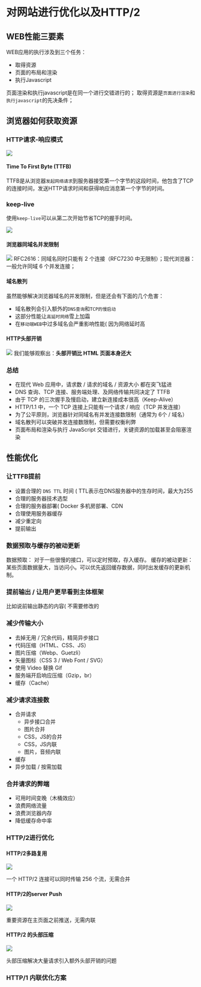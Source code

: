 # 对网站进行优化以及HTTP/2

## WEB性能三要素

WEB应用的执行涉及到三个任务：
- 取得资源
- 页面的布局和渲染
- 执行Javascript

页面渲染和执行javascript是在同一个进行交错进行的；
取得资源是`页面进行渲染`和`执行javascript`的先决条件；

## 浏览器如何获取资源

### HTTP请求-响应模式

![](https://p5.ssl.qhimg.com/t01780faa3632a12b62.png)

#### Time To First Byte (TTFB)

TTFB是从浏览器`发起网络请求`到服务器接受第一个字节的这段时间，他包含了TCP的连接时间，发送HTTP请求时间和获得响应消息第一个字节的时间。

### keep-live

使用`keep-live`可以从第二次开始节省TCP的握手时间。

![](https://p3.ssl.qhimg.com/t01cf5ea9ea7dab025c.png)

#### 浏览器同域名并发限制

![](https://p2.ssl.qhimg.com/t01b59ae2a473ff993d.png)
RFC2616：同域名同时只能有 2 个连接（RFC7230 中无限制）；
​​​​​​​现代浏览器：一般允许同域 6 个并发连接；

#### 域名散列

虽然能够解决浏览器域名的并发限制，但是还会有下面的几个危害：
- 域名散列会引入额外的`DNS查询`和`TCP的慢启动`
- 这部分性能让`高延时网络`雪上加霜
- 在`移动端WEB`中过多域名会严重影响性能( 因为网络延时高

#### HTTP头部开销

![](https://p1.ssl.qhimg.com/t010a1b1b9a061c36bd.png)
我们能够观察出：**头部开销比 HTML 页面本身还大**

### 总结

- 在现代 Web 应用中，请求数 / 请求的域名 / 资源大小 都在突飞猛进
- DNS 查询、TCP 连接、服务端处理、及网络传输共同决定了 TTFB
- 由于 TCP 的三次握手及慢启动，建立新连接成本很高（Keep-Alive）
- HTTP/1.1 中，一个 TCP 连接上只能有一个请求 / 响应（TCP 并发连接）
- 为了公平原则，浏览器针对同域名有并发连接数限制（通常为 6个 / 域名）
- 域名散列可以突破并发连接数限制，但需要权衡利弊
- 页面布局和渲染与执行 JavaScript 交错进行，关键资源的加载甚至会阻塞渲染

## 性能优化

### 让TTFB提前

- 设置合理的 `DNS TTL` 时间 ( TTL表示在DNS服务器中的生存时间，最大为255
- 合理的服务器技术选型 
- 合理的服务器部署( Docker 多机房部署、CDN
- 合理使用服务器缓存
- 减少重定向
- 提前输出

### 数据预取与缓存的被动更新

数据预取： 对于一些很慢的接口，可以定时预取，存入缓存。
缓存的被动更新：某些页面数据量大，当访问小。可以优先返回缓存数据，同时出发缓存的更新机制。

### 提前输出 / 让用户更早看到主体框架

比如说前输出静态的内容( 不需要修改的

### 减少传输大小

- 去掉无用 / 冗余代码，精简异步接口
- 代码压缩（HTML、CSS、JS）
- 图片压缩（Webp、Guetzli）
- 矢量图标（CSS 3 / Web Font / SVG）
- 使用 Video 替换 Gif
- 服务端开启响应压缩（Gzip，br）
- 缓存（Cache）

### 减少请求连接数
- 合并请求
	+ 异步接口合并
	+ 图片合并
	+ CSS，JS的合并
	+ CSS，JS内联
	+ 图片，音频内联
- 缓存
- 异步加载 / 按需加载

### 合并请求的弊端

- 可用时间变晚（木桶效应）
- 浪费网络流量
- 浪费浏览器内存
- 降低缓存命中率

### HTTP/2进行优化

#### HTTP/2多路复用

![](https://p3.ssl.qhimg.com/t010694cdd799febd9c.png)

一个 HTTP/2 连接可以同时传输 256 个流，无需合并

#### HTTP/2的server Push

![](https://p1.ssl.qhimg.com/t013f87aeddd6a7f2c0.png)

重要资源在主页面之前推送，无需内联

#### HTTP/2 的头部压缩

![](https://st.imququ.com/i/webp/static/uploads/2015/10/hpack-header-compression.png.webp)

头部压缩解决大量请求引入额外头部开销的问题

### HTTP/1 内联优化方案




